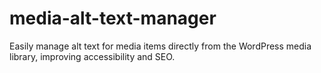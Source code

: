 # media-alt-text-manager
Easily manage alt text for media items directly from the WordPress media library, improving accessibility and SEO.
